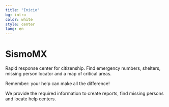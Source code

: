 ```yaml
---
title: "Inicio"
bg: intro
color: white
style: center
lang: en
---
```




# SismoMX


Rapid response center for citizenship. Find emergency numbers, shelters,
missing person locator and a map of critical areas.

Remember: your help can make all the difference!

We provide the required information to create reports, find missing
persons and locate help centers.
